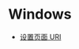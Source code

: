 # Windows

- [设置页面 URI](https://docs.microsoft.com/en-us/windows/uwp/launch-resume/launch-settings-app)

